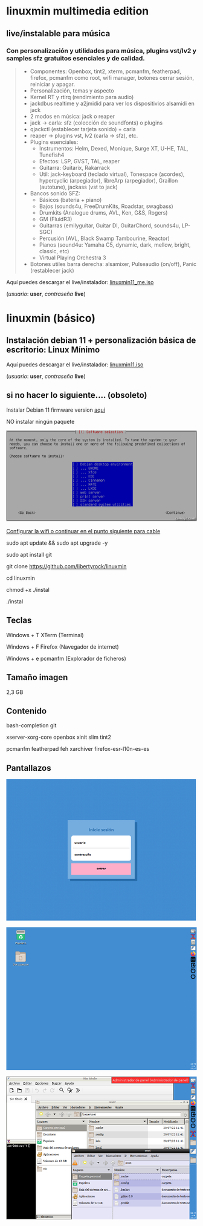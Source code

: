 # linuxmin multimedia edition
## live/instalable para música
### Con personalización y utilidades para música, plugins vst/lv2 y samples sfz gratuitos esenciales y de calidad.
> - Componentes: Openbox, tint2, xterm, pcmanfm, featherpad, firefox, pcmanfm como root, wifi manager, botones cerrar sesión, reiniciar y apagar.
> - Personalización, temas y aspecto
> - Kernel RT y rtirq (rendimiento para audio)
> - jackdbus realtime y a2jmidid para ver los dispositivios alsamidi en jack
> - 2 modos en música: jack o reaper
> - jack -> carla: sfz (colección de soundfonts) o plugins
> - qjackctl (establecer tarjeta sonido) + carla
> - reaper -> plugins vst, lv2 (carla -> sfz), etc.
> - Plugins esenciales: 
>   - Instrumentos: Helm, Dexed, Monique, Surge XT, U-HE, TAL, Tunefish4
>   - Efectos: LSP, GVST, TAL, reaper
>   - Guitarra: Guitarix, Rakarrack
>   - Util: jack-keyboard (teclado virtual), Tonespace (acordes), hypercyclic (arpegiador), libreArp (arpegiador), Graillon (autotune), jackass (vst to jack)
> - Bancos sonido SFZ:
>   - Básicos (bateria + piano)
>   - Bajos  (sounds4u, FreeDrumKits, Roadstar, swagbass)
>   - Drumkits (Analogue drums, AVL, Ken, G&S, Rogers)
>   - GM (FluidR3)
>   - Guitarras (emilyguitar, Guitar DI, GuitarChord, sounds4u, LP-SGC)
>   - Percusión (AVL, Black Swamp Tambourine, Reactor)
>   - Pianos (sound4u: Yamaha C5, dynamic, dark, mellow, bright, classic, etc)
>   - Virtual Playing Orchestra 3
> - Botones utiles barra derecha: alsamixer, Pulseaudio (on/off), Panic (restablecer jack)


Aquí puedes descargar el live/instalador: [linuxmin11_me.iso](https://upvedues-my.sharepoint.com/:u:/g/personal/jmpolo_upv_edu_es/EZomlrYHznVMvvKTy_Z9osYBLEXiul1kS0p-VoJcvfC2tA?e=fdIuY3)

(*usuario*: **user**, *contraseña* **live**) 

#
#
#
#
#

# linuxmin (básico)
## Instalación debian 11 + personalización básica de escritorio: Linux Mínimo
Aquí puedes descargar el live/instalador: [linuxmin11.iso](https://upvedues-my.sharepoint.com/:u:/g/personal/jmpolo_upv_edu_es/ERsrS4EyBOJPnoxN9eGnnPYBA4j9h7gMB8WVwNz5GiFdBA?e=NXMcMz)

(*usuario*: **user**, *contraseña* **live**) 


## si no hacer lo siguiente.... (obsoleto)

Instalar Debian 11 firmware version [aquí](https://cdimage.debian.org/cdimage/unofficial/non-free/cd-including-firmware/current/amd64/iso-cd/)

NO instalar ningún paquete

![](linuxmin_install.png)

[Configurar la wifi o continuar en el punto siguiente para cable](http://phmmusic.blogspot.com/2022/05/debian-11-basico.html)

sudo apt update && sudo apt upgrade -y

sudo apt install git

git clone https://github.com/libertyrock/linuxmin

cd linuxmin

chmod +x ./instal

./instal

## Teclas

Windows + T XTerm (Terminal)

Windows + F Firefox (Navegador de internet)

Windows + e pcmanfm (Explorador de ficheros)

## Tamaño imagen

2,3 GB

## Contenido

bash-completion git

xserver-xorg-core openbox xinit slim tint2

pcmanfm featherpad feh xarchiver firefox-esr-l10n-es-es

## Pantallazos

![](linuxmin_login.png)

![](linuxmin_barra.png)

![](linuxmin_apps.png)

